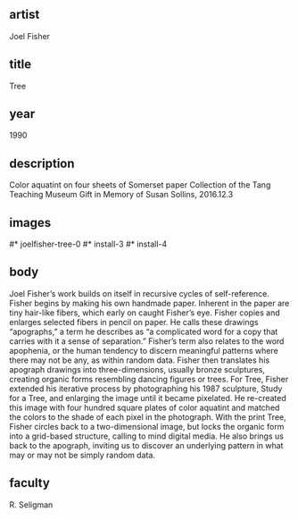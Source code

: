 ## artist 
Joel Fisher 

## title
Tree

## year
1990 

## description
Color aquatint on four sheets of Somerset paper 
Collection of the Tang Teaching Museum
Gift in Memory of Susan Sollins, 2016.12.3 

## images
#* joelfisher-tree-0
#* install-3
#* install-4

## body
Joel Fisher’s work builds on itself in recursive cycles of self-reference. Fisher begins by making his own handmade paper. Inherent in the paper are tiny hair-like fibers, which early on caught Fisher’s eye. Fisher copies and enlarges selected fibers in pencil on paper. He calls these drawings “apographs,” a term he describes as “a complicated word for a copy that carries with it a sense of separation.” Fisher’s term also relates to the word apophenia, or the human tendency to discern meaningful patterns where there may not be any, as within random data. Fisher then translates his apograph drawings into three-dimensions, usually bronze sculptures, creating organic forms resembling dancing figures or trees. For Tree, Fisher extended his iterative process by photographing his 1987 sculpture, Study for a Tree, and enlarging the image until it became pixelated. He re-created this image with four hundred square plates of color aquatint and matched the colors to the shade of each pixel in the photograph. With the print Tree, Fisher circles back to a two-dimensional image, but locks the organic form into a grid-based structure, calling to mind digital media. He also brings us back to the apograph, inviting us to discover an underlying pattern in what may or may not be simply random data. 

## faculty
R. Seligman